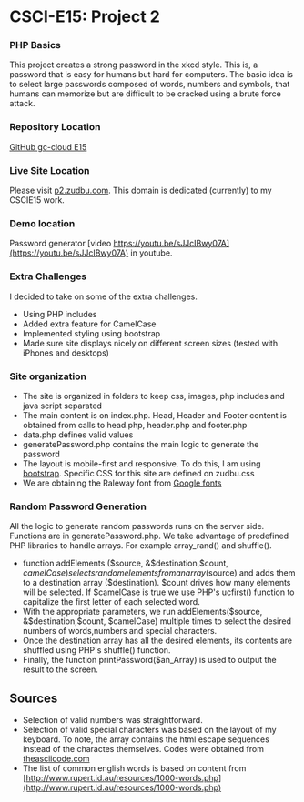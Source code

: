 # CSCI-E15: Project 2
### PHP Basics
This project creates a strong password in the xkcd style.  This is, a password that
is easy for humans but hard for computers.  The basic idea is to select large passwords
composed of words, numbers and symbols, that humans can memorize but are difficult to be
cracked using a brute force attack.    

### Repository Location
[GitHub gc-cloud E15](https://github.com/gc-cloud/E15P2)

### Live Site Location
Please visit [p2.zudbu.com](http://p2.zudbu.com).  This domain is dedicated (currently) to my CSCIE15 work.

### Demo location
Password generator [video https://youtu.be/sJJcIBwy07A](https://youtu.be/sJJcIBwy07A) in youtube.

### Extra Challenges
I decided to take on some of the extra challenges.
- Using PHP includes
- Added extra feature for CamelCase
- Implemented styling using bootstrap
- Made sure site displays nicely on different screen sizes (tested with iPhones and desktops)


### Site organization
  - The site is organized in folders to keep css, images, php includes and java script separated
  - The main content is on index.php.  Head, Header and Footer content is obtained from calls to
   head.php, header.php and footer.php
  - data.php defines valid values
  - generatePassword.php contains the main logic to generate the password
  - The layout is mobile-first and responsive. To do this, I am using [bootstrap](http://getbootstrap.com).
  Specific CSS for this site are defined on zudbu.css
  - We are obtaining the Raleway font from [Google fonts](https://www.google.com/fonts)

### Random Password Generation
All the logic to generate random passwords runs on the server side.  Functions are in
generatePassword.php. We take advantage of predefined PHP libraries to handle arrays.
For example array_rand() and shuffle().  
-  function addElements ($source, &$destination,$count, $camelCase) selects random
elements from an array ($source) and adds them to a destination array ($destination).
$count drives how many elements will be selected. If $camelCase is true we use PHP's
ucfirst() function to capitalize the first letter of each selected word.
- With the appropriate parameters, we run addElements($source, &$destination,$count, $camelCase)
 multiple times to select the desired numbers of words,numbers and special characters.
- Once the destination array has all the desired elements, its contents are shuffled
using PHP's shuffle() function.  
- Finally, the function printPassword($an_Array) is used to output the result to
the screen.

## Sources
- Selection of valid numbers was straightforward.
- Selection of valid special characters was based on the layout of my keyboard.  To note, the
array contains the html escape sequences instead of the charactes themselves. Codes
were obtained from [theasciicode.com](http://www.theasciicode.com.ar/ascii-control-characters/escape-ascii-code-27.html)
- The list of common english words is based on content from [http://www.rupert.id.au/resources/1000-words.php](http://www.rupert.id.au/resources/1000-words.php)
